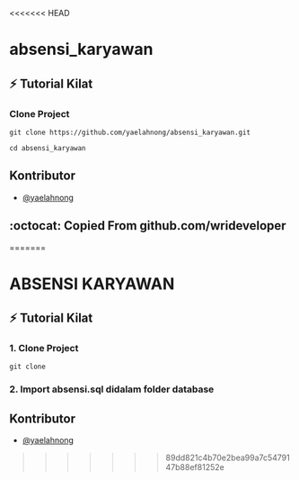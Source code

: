<<<<<<< HEAD
# absensi_karyawan

## :zap: Tutorial Kilat

### Clone Project

```
git clone https://github.com/yaelahnong/absensi_karyawan.git

cd absensi_karyawan
```
## Kontributor
- [@yaelahnong](https://github.com/yaelahnong)

## :octocat: Copied From github.com/wrideveloper
=======
# ABSENSI KARYAWAN

## :zap: Tutorial Kilat

### 1. Clone Project

```
git clone 

```

### 2. Import absensi.sql didalam folder database

## Kontributor
- [@yaelahnong](https://gitlab.com/yaelahnong)
>>>>>>> 89dd821c4b70e2bea99a7c5479147b88ef81252e
